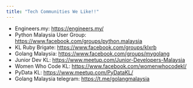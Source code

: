 ```yaml
---
title: "Tech Communities We Like!!"
---
```


* Engineers.my: https://engineers.my/
* Python Malaysia User Group: https://www.facebook.com/groups/python.malaysia
* KL Ruby Brigate: https://www.facebook.com/groups/klxrb
* Golang Malaysia: https://www.facebook.com/groups/mygolang
* Junior Dev KL: https://www.meetup.com/Junior-Developers-Malaysia
* Women Who Code KL: https://www.facebook.com/womenwhocodekl/
* PyData KL: https://www.meetup.com/PyDataKL/
* Golang Malaysia telegram: https://t.me/golangmalaysia
